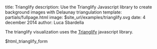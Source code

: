 title: Trianglify
description: Use the Trianglify Javascript library to create background images with Delaunay triangulation
template: partials/fullpage.html
image: $site_url/examples/trianglify.svg
date: 4 december 2014
author: Luca Sbardella

<div class="fullpage" data-options="gexamples.trianglify" data-giotto-trianglify>
<div class="trianglify-box center-block">
<p>The trianglify visualization uses the <a href="http://qrohlf.com/trianglify/"> Trianglify</a> javascript library.</p>
$html_trianglify_form
</div>
</div>